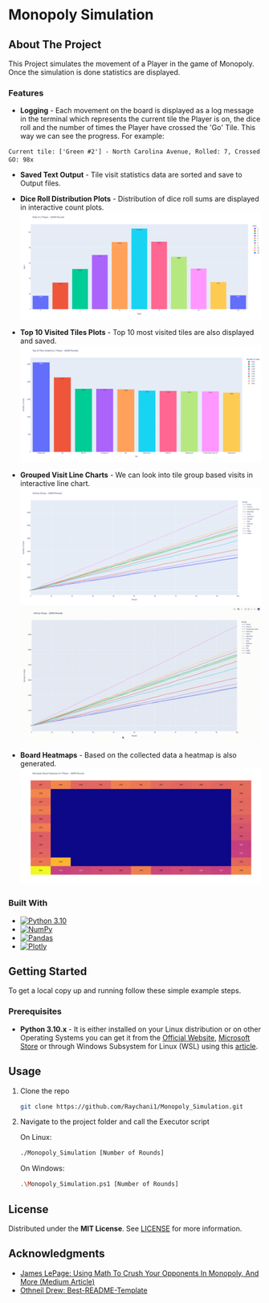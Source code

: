 # Monopoly Simulation

<!-- ABOUT THE PROJECT -->
## **About The Project**
This Project simulates the movement of a Player in the game of Monopoly. Once the simulation is done statistics are displayed.

### **Features**

* **Logging** - Each movement on the board is displayed as a log message in the terminal which represents the current tile the Player is on, the dice roll and the number of times the Player have crossed the 'Go' Tile. This way we can see the progress. For example:
```
Current tile: ['Green #2'] - North Carolina Avenue, Rolled: 7, Crossed GO: 98x
```


* **Saved Text Output** - Tile visit statistics data are sorted and save to Output files.

* **Dice Roll Distribution Plots** - Distribution of dice roll sums are displayed in interactive count plots.
[![Roll Distribution Plot][roll-dist-screenshot]](#)

* **Top 10 Visited Tiles Plots** - Top 10 most visited tiles are also displayed and saved.
[![Top 10 Visited Tiles Plot][top-10-screenshot]](#)

* **Grouped Visit Line Charts** - We can look into tile group based visits in interactive line chart.
[![Grouped Visit Line Chart][line-chart-screenshot]](#)
[![Grouped Visit Line Chart Gif][line-chart-gif]](#)

* **Board Heatmaps** - Based on the collected data a heatmap is also generated.
[![Heatmap Screenshot][heatmap-screenshot]](#)

### **Built With**

* [![Python 3.10][Python]][Python-url]
* [![NumPy][Numpy]][Numpy-url]
* [![Pandas][Pandas]][Pandas-url]
* [![Plotly][Plotly]][Plotly-url]

<!-- GETTING STARTED -->
## **Getting Started**

To get a local copy up and running follow these simple example steps.

### **Prerequisites**

* **Python 3.10.x** - It is either installed on your Linux distribution or on other Operating Systems you can get it from the [Official Website](https://www.python.org/downloads/release/python-3100/), [Microsoft Store](https://apps.microsoft.com/store/detail/python-310/9PJPW5LDXLZ5?hl=en-us&gl=US) or through Windows Subsystem for Linux (WSL) using this [article](https://medium.com/@rhdzmota/python-development-on-the-windows-subsystem-for-linux-wsl-17a0fa1839d).

## **Usage**

1. Clone the repo
   ```sh
   git clone https://github.com/Raychani1/Monopoly_Simulation.git
   ```
2. Navigate to the project folder and call the Executor script

    On Linux:
   ```sh
   ./Monopoly_Simulation [Number of Rounds]
   ```

   On Windows:
   ```sh
   .\Monopoly_Simulation.ps1 [Number of Rounds]
   ```

<!-- LICENSE -->
## **License**

Distributed under the **MIT License**. See [LICENSE](https://github.com/Raychani1/Monopoly_Simulation/blob/feature/documentation/LICENSE) for more information.

<!-- ACKNOWLEDGMENTS -->
## **Acknowledgments**

* [James LePage: Using Math To Crush Your Opponents In Monopoly, And More (Medium Article)](https://medium.com/millionaire-by-25/using-math-to-crush-your-opponents-in-monopoly-and-more-dc53441e932b)
* [Othneil Drew: Best-README-Template](https://github.com/othneildrew/Best-README-Template)

<!-- MARKDOWN LINKS & IMAGES -->
[roll-dist-screenshot]: https://raw.githubusercontent.com/Raychani1/raychani1.github.io/main/projects/python/monopoly_simulation/readme_images/rolls.png
[top-10-screenshot]: https://raw.githubusercontent.com/Raychani1/raychani1.github.io/main/projects/python/monopoly_simulation/readme_images/top10.png
[line-chart-screenshot]: https://raw.githubusercontent.com/Raychani1/raychani1.github.io/main/projects/python/monopoly_simulation/readme_images/line_chart.png
[line-chart-gif]: https://raw.githubusercontent.com/Raychani1/raychani1.github.io/main/projects/python/monopoly_simulation/readme_images/line_chart_2.gif
[heatmap-screenshot]: https://raw.githubusercontent.com/Raychani1/raychani1.github.io/main/projects/python/monopoly_simulation/readme_images/heatmap.png
[Python]: https://img.shields.io/badge/python-3670A0?style=for-the-badge&logo=python&logoColor=ffdd54
[Python-url]: https://www.python.org/
[Numpy]: https://img.shields.io/badge/numpy-%23013243.svg?style=for-the-badge&logo=numpy&logoColor=white
[Numpy-url]: https://numpy.org/
[Pandas]: https://img.shields.io/badge/pandas-%23150458.svg?style=for-the-badge&logo=pandas&logoColor=white
[Pandas-url]: https://pandas.pydata.org/
[Plotly]: https://img.shields.io/badge/Plotly-%233F4F75.svg?style=for-the-badge&logo=plotly&logoColor=white
[Plotly-url]: https://plotly.com/